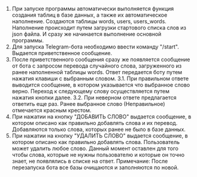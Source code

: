 1.	При запуске программы автоматически выполняется функция создания таблиц в базе данных, а также их автоматическое наполнение. Создаются таблицы words, users, users_words. Наполнение происходит путем загрузки стартового списка слов из json файла. И сразу же начинается выполнение основной программы.
2.	Для запуска Telegram-бота необходимо ввести команду "/start". Выдается приветственное сообщение.
3.	После приветственного сообщения сразу же появляется сообщение от бота с запросом перевода случайного слова, загруженного из ранее наполненной таблицы words. Ответ передается боту путем нажатия клавиши с выбранным словом.
3.1.	При правильном ответе выводится сообщение, в котором указывается что выбранное слово верно. Переход к следующему слову осуществляется путем нажатия кнопки далее.
3.2.	При неверном ответе предлагается ответить еще раз. Ранее выбранное слово (Неправильное) отмечается красным крестом.
4.	При нажатии на кнопку "ДОБАВИТЬ СЛОВО" выдается сообщение, в котором описано как правильно добавлять слова и их перевод. Добавляются только слова, которых ранее не было в базе данных.
5.	При нажатии на кнопку "УДАЛИТЬ СЛОВО" выдается сообщение, в котором описано как правильно добавлять слова. Пользователь может удалить любое слово. Данный момент оставлен для того чтобы слова, которые не нужны пользователю и которые он точно знает, не появлялись в списке на ответ.
Примечание: После перезапуска бота все базы очищаются и заполняются по новой.
